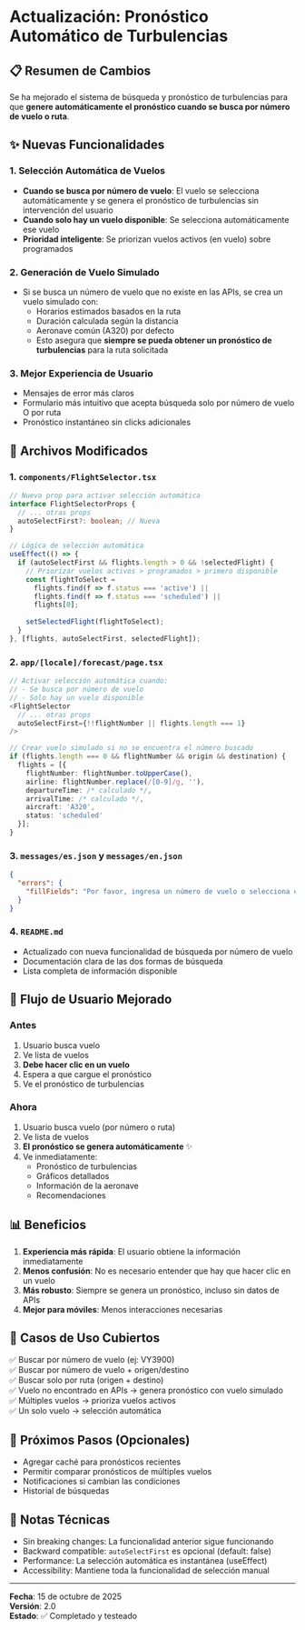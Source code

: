 # Actualización: Pronóstico Automático de Turbulencias

## 📋 Resumen de Cambios

Se ha mejorado el sistema de búsqueda y pronóstico de turbulencias para que **genere automáticamente el pronóstico cuando se busca por número de vuelo o ruta**.

## ✨ Nuevas Funcionalidades

### 1. Selección Automática de Vuelos
- **Cuando se busca por número de vuelo**: El vuelo se selecciona automáticamente y se genera el pronóstico de turbulencias sin intervención del usuario
- **Cuando solo hay un vuelo disponible**: Se selecciona automáticamente ese vuelo
- **Prioridad inteligente**: Se priorizan vuelos activos (en vuelo) sobre programados

### 2. Generación de Vuelo Simulado
- Si se busca un número de vuelo que no existe en las APIs, se crea un vuelo simulado con:
  - Horarios estimados basados en la ruta
  - Duración calculada según la distancia
  - Aeronave común (A320) por defecto
  - Esto asegura que **siempre se pueda obtener un pronóstico de turbulencias** para la ruta solicitada

### 3. Mejor Experiencia de Usuario
- Mensajes de error más claros
- Formulario más intuitivo que acepta búsqueda solo por número de vuelo O por ruta
- Pronóstico instantáneo sin clicks adicionales

## 🔧 Archivos Modificados

### 1. `components/FlightSelector.tsx`
```typescript
// Nueva prop para activar selección automática
interface FlightSelectorProps {
  // ... otras props
  autoSelectFirst?: boolean; // Nueva
}

// Lógica de selección automática
useEffect(() => {
  if (autoSelectFirst && flights.length > 0 && !selectedFlight) {
    // Priorizar vuelos activos > programados > primero disponible
    const flightToSelect = 
      flights.find(f => f.status === 'active') ||
      flights.find(f => f.status === 'scheduled') ||
      flights[0];
    
    setSelectedFlight(flightToSelect);
  }
}, [flights, autoSelectFirst, selectedFlight]);
```

### 2. `app/[locale]/forecast/page.tsx`
```typescript
// Activar selección automática cuando:
// - Se busca por número de vuelo
// - Solo hay un vuelo disponible
<FlightSelector
  // ... otras props
  autoSelectFirst={!!flightNumber || flights.length === 1}
/>

// Crear vuelo simulado si no se encuentra el número buscado
if (flights.length === 0 && flightNumber && origin && destination) {
  flights = [{
    flightNumber: flightNumber.toUpperCase(),
    airline: flightNumber.replace(/[0-9]/g, ''),
    departureTime: /* calculado */,
    arrivalTime: /* calculado */,
    aircraft: 'A320',
    status: 'scheduled'
  }];
}
```

### 3. `messages/es.json` y `messages/en.json`
```json
{
  "errors": {
    "fillFields": "Por favor, ingresa un número de vuelo o selecciona origen y destino"
  }
}
```

### 4. `README.md`
- Actualizado con nueva funcionalidad de búsqueda por número de vuelo
- Documentación clara de las dos formas de búsqueda
- Lista completa de información disponible

## 🎯 Flujo de Usuario Mejorado

### Antes
1. Usuario busca vuelo
2. Ve lista de vuelos
3. **Debe hacer clic en un vuelo**
4. Espera a que cargue el pronóstico
5. Ve el pronóstico de turbulencias

### Ahora
1. Usuario busca vuelo (por número o ruta)
2. Ve lista de vuelos
3. **El pronóstico se genera automáticamente** ✨
4. Ve inmediatamente:
   - Pronóstico de turbulencias
   - Gráficos detallados
   - Información de la aeronave
   - Recomendaciones

## 📊 Beneficios

1. **Experiencia más rápida**: El usuario obtiene la información inmediatamente
2. **Menos confusión**: No es necesario entender que hay que hacer clic en un vuelo
3. **Más robusto**: Siempre se genera un pronóstico, incluso sin datos de APIs
4. **Mejor para móviles**: Menos interacciones necesarias

## 🧪 Casos de Uso Cubiertos

✅ Buscar por número de vuelo (ej: VY3900)  
✅ Buscar por número de vuelo + origen/destino  
✅ Buscar solo por ruta (origen + destino)  
✅ Vuelo no encontrado en APIs → genera pronóstico con vuelo simulado  
✅ Múltiples vuelos → prioriza vuelos activos  
✅ Un solo vuelo → selección automática  

## 🚀 Próximos Pasos (Opcionales)

- Agregar caché para pronósticos recientes
- Permitir comparar pronósticos de múltiples vuelos
- Notificaciones si cambian las condiciones
- Historial de búsquedas

## 📝 Notas Técnicas

- Sin breaking changes: La funcionalidad anterior sigue funcionando
- Backward compatible: `autoSelectFirst` es opcional (default: false)
- Performance: La selección automática es instantánea (useEffect)
- Accessibility: Mantiene toda la funcionalidad de selección manual

---

**Fecha**: 15 de octubre de 2025  
**Versión**: 2.0  
**Estado**: ✅ Completado y testeado

